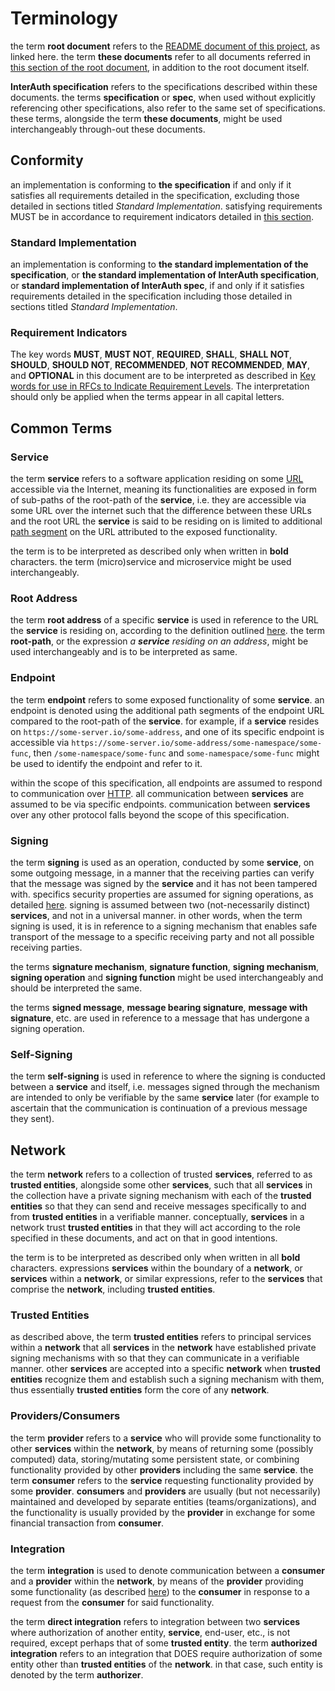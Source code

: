 # Terminology

the term **root document** refers to the [README document of this project](README.md), as linked
here. the term **these documents** refer to all documents referred in
[this section of the root document](README.md#contents),
in addition to the root document itself.

**InterAuth specification** refers to the specifications described within these documents.
the terms **specification** or **spec**, when used without explicitly referencing other specifications,
also refer to the same set of specifications. these terms, alongside the term **these documents**,
might be used interchangeably through-out these documents.

## Conformity

an implementation is conforming to **the specification** if and only if it satisfies all requirements
detailed in the specification, excluding those detailed in sections titled _Standard Implementation_.
satisfying requirements MUST be in accordance to requirement indicators detailed in [this section](#requirement-indicators).

### Standard Implementation

an implementation is conforming to **the standard implementation of the specification**, or
**the standard implementation of InterAuth specification**, or **standard implementation of InterAuth spec**,
if and only if it satisfies requirements detailed in the specification including those detailed
in sections titled _Standard Implementation_.

### Requirement Indicators

The key words **MUST**, **MUST NOT**, **REQUIRED**, **SHALL**, **SHALL NOT**,
**SHOULD**, **SHOULD NOT**, **RECOMMENDED**, **NOT RECOMMENDED**, **MAY**, and
**OPTIONAL** in this document are to be interpreted as described in
[Key words for use in RFCs to Indicate Requirement Levels](https://tools.ietf.org/html/rfc2119).
The interpretation should only be applied when the terms appear in
all capital letters.

## Common Terms

### Service

the term **service** refers to a software application residing on some
[URL](https://tools.ietf.org/html/rfc3986#section-1.1.3) accessible via the Internet, meaning its functionalities
are exposed in form of sub-paths of the root-path of the **service**, i.e. they are accessible
via some URL over the internet such that the difference between these URLs and the root URL
the **service** is said to be residing on is limited to additional
[path segment](https://tools.ietf.org/html/rfc3986#section-3.3) on the URL
attributed to the exposed functionality.

the term is to be interpreted as described only
when written in **bold** characters. the term (micro)service and microservice might be used
interchangeably.

### Root Address

the term **root address** of a specific **service** is used in reference to the URL the **service**
is residing on, according to the definition outlined [here](#service). the term **root-path**, or the expression
_a **service** residing on an address_,
might be used interchangeably and is to be interpreted as same.

### Endpoint

the term **endpoint** refers to some exposed functionality of some **service**. an endpoint is denoted
using the additional path segments of the endpoint URL compared to the root-path of the **service**.
for example, if a **service** resides on `https://some-server.io/some-address`, and one of its specific
endpoint is accessible via `https://some-server.io/some-address/some-namespace/some-func`, then
`/some-namespace/some-func` and `some-namespace/some-func` might be used to identify the endpoint
and refer to it.

within the scope of this specification, all endpoints are assumed to respond to communication over [HTTP](https://tools.ietf.org/html/rfc2616). all communication between **services** are assumed to be via specific
endpoints. communication between **services** over any other protocol falls beyond the scope of this specification.

### Signing

the term **signing** is used as an operation, conducted by some **service**, on some outgoing message,
in a manner that the receiving parties can verify that the message was signed by the **service** and it
has not been tampered with. specifics security properties are assumed for signing operations, as detailed
[here](SECURITY.md#signatures). signing is assumed between two (not-necessarily distinct) **services**,
and not in a universal manner. in other words, when the term signing is used, it is in reference to a signing
mechanism that enables safe transport of the message to a specific receiving party and not all possible
receiving parties.

the terms **signature mechanism**, **signature function**, **signing mechanism**, **signing operation**
and **signing function** might be used interchangeably and should be interpreted the same.

the terms **signed message**, **message bearing signature**, **message with signature**, etc. are used in
reference to a message that has undergone a signing operation.

### Self-Signing

the term **self-signing** is used in reference to where the signing is conducted between a **service** and
itself, i.e. messages signed through the mechanism are intended to only be verifiable by the same **service**
later (for example to ascertain that the communication is continuation of a previous message they sent).

## Network

the term **network** refers to a collection of trusted **services**, referred to as **trusted entities**, alongside some other **services**, such that all **services** in the collection have a private signing mechanism with each of the **trusted entities** so that they can send and receive messages specifically to and from **trusted entities** in a verifiable manner.
conceptually, **services** in a network trust **trusted entities** in that they will act according to the role specified
in these documents, and act on that in good intentions.

the term is to be interpreted as described only when written in all **bold** characters. expressions **services** within the boundary of a **network**, or **services** within a **network**, or similar expressions, refer to the **services**
that comprise the **network**, including **trusted entities**.

### Trusted Entities

as described above, the term **trusted entities** refers to principal services within a **network** that all **services**
in the **network** have established private signing mechanisms with so that they can communicate in a verifiable manner.
other **services** are accepted into a specific **network** when **trusted entities** recognize them and establish such
a signing mechanism with them, thus essentially **trusted entities** form the core of any **network**.

### Providers/Consumers

the term **provider** refers to a **service** who will provide some functionality to other **services** within the **network**, by means of returning some (possibly computed) data, storing/mutating some persistent state, or combining
functionality provided by other **providers** including the same **service**. the term **consumer** refers to the **service** requesting functionality provided by some **provider**. **consumers** and **providers** are usually (but not necessarily) maintained and developed by separate entities (teams/organizations), and the functionality is usually provided by the **provider** in exchange for some financial transaction from **consumer**.

### Integration

the term **integration** is used to denote communication between a **consumer** and a **provider** within the **network**, by means of the **provider** providing some functionality (as described [here](#providers-consumers)) to the **consumer** in response to a request from the **consumer** for said functionality.

the term **direct integration** refers to integration between two **services** where authorization of another entity,
**service**, end-user, etc., is not required, except perhaps that of some **trusted entity**. the term **authorized integration** refers to an integration that DOES require authorization of some entity other than **trusted entities** of
the **network**. in that case, such entity is denoted by the term **authorizer**.
